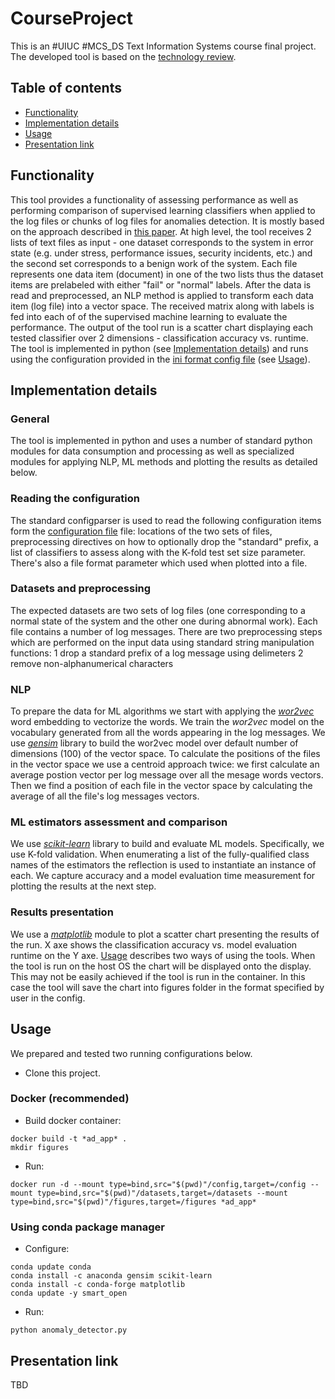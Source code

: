 # CourseProject

This is an #UIUC #MCS_DS Text Information Systems course final project.
The developed tool is based on the [technology review](https://github.com/vkreiden/tech_review).

## Table of contents

* [Functionality](#Functionality)
* [Implementation details](#implementation-details)
* [Usage](#usage)
* [Presentation link](#presentation-link)

## Functionality
This tool provides a functionality of assessing performance as well as 
performing comparison of supervised learning classifiers when applied to
the log files or chunks of log files for anomalies detection.
It is mostly based on the approach described in [this paper](https://hal.laas.fr/hal-01576291/document).
At high level, the tool receives 2 lists of text files as input - one dataset 
corresponds to the system in error state (e.g. under stress, performance issues, 
security incidents, etc.) and the second set corresponds to a benign work of the system.
Each file represents one data item (document) in one of the two lists thus the dataset 
items are prelabeled with either "fail" or "normal" labels.
After the data is read and preprocessed, an NLP method is applied to transform each data item
(log file) into a vector space. The received matrix along with labels is fed into each of
of the supervised machine learning to evaluate the performance. The output of the tool run is
a scatter chart displaying each tested classifier over 2 dimensions - classification accuracy 
vs. runtime.
The tool is implemented in python (see [Implementation details](#implementation-details))
and runs using the configuration provided in the [ini format config file](config/config.ini) (see [Usage](#usage)).


## Implementation details
### General
The tool is implemented in python and uses a number of standard python modules for data 
consumption and processing as well as specialized modules for applying NLP, ML methods and
plotting the results as detailed below.

### Reading the configuration
The standard configparser is used to read the following configuration items form the [configuration file](config/config.ini) file:
locations of the two sets of files, preprocessing directives on how to optionally drop the "standard" prefix,
a list of classifiers to assess along with the K-fold test set size parameter. There's also a file format
 parameter which used when plotted into a file.

### Datasets and preprocessing
The expected datasets are two sets of log files (one corresponding to a normal state of the system
and the other one during abnormal work). Each file contains a number of log messages. There are two
preprocessing steps which are performed on the input data using standard string manipulation functions:
1 drop a standard prefix of a log message using delimeters
2 remove non-alphanumerical characters

### NLP
To prepare the data for ML algorithms we start with applying the [*wor2vec*](https://en.wikipedia.org/wiki/Word2vec) word embedding to vectorize the words.
We train the *wor2vec* model on the vocabulary generated from all the words appearing in the log messages.
We use [*gensim*](https://radimrehurek.com/gensim/) library to build the wor2vec model over default number of dimensions (100) of the vector space.
To calculate the positions of the files in the vector space we use a centroid approach twice: we first
calculate an average postion vector per log message over all the mesage words vectors. Then we find
a position of each file in the vector space by calculating the average of all the file's log messages vectors.

### ML estimators assessment and comparison
We use [*scikit-learn*](https://scikit-learn.org/) library to build and evaluate ML models. Specifically, we use K-fold validation.
When enumerating a list of the fully-qualified class names of the estimators the reflection is used 
to instantiate an instance of each. We capture accuracy and a model evaluation time measurement for
plotting the results at the next step.

### Results presentation
We use a [*matplotlib*](https://matplotlib.org/) module to plot a scatter chart presenting the results of the run.
X axe shows the classification accuracy vs. model evaluation runtime on the Y axe.
[Usage](#usage) describes two ways of using the tools. When the tool is run on the host
OS the chart will be displayed onto the display. This may not be easily achieved if
the tool is run in the container. In this case the tool will save the chart into 
figures folder in the format specified by user in the config.

## Usage
We prepared and tested two running configurations below.

- Clone this project.

### Docker (recommended)

- Build docker container:
```
docker build -t *ad_app* .
mkdir figures
```

- Run:
```
docker run -d --mount type=bind,src="$(pwd)"/config,target=/config --mount type=bind,src="$(pwd)"/datasets,target=/datasets --mount type=bind,src="$(pwd)"/figures,target=/figures *ad_app*
```

### Using conda package manager

- Configure:
```
conda update conda
conda install -c anaconda gensim scikit-learn
conda install -c conda-forge matplotlib
conda update -y smart_open
```

- Run:
```
python anomaly_detector.py
```

## Presentation link
TBD